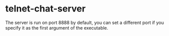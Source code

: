 # telnet-chat-server
The server is run on port 8888 by default, you can set a different port if you specify it as the first argument of the executable.
